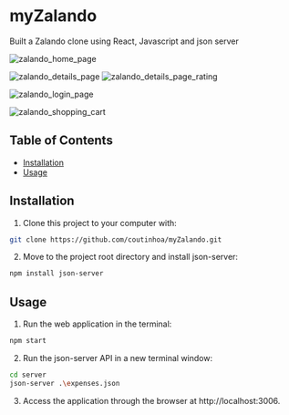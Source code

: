 # myZalando

Built a Zalando clone using React, Javascript and json server

![zalando_home_page](https://user-images.githubusercontent.com/104270514/188320172-c281c498-a306-4f1a-8d90-db91a4701576.jpg)

![zalando_details_page](https://user-images.githubusercontent.com/104270514/188320571-0fd32583-7b43-4970-9ff4-810d2e0d9f01.jpg)
![zalando_details_page_rating](https://user-images.githubusercontent.com/104270514/188320574-32cabc62-d062-4437-b59f-87678509b83a.jpg)

![zalando_login_page](https://user-images.githubusercontent.com/104270514/188320175-3672021c-f62c-4cf2-949e-2b8d78b6a8c7.jpg)

![zalando_shopping_cart](https://user-images.githubusercontent.com/104270514/188320176-308ccbd8-f057-4911-9d32-8490ab1a05eb.jpg)


## Table of Contents

- [Installation](#installation)
- [Usage](#usage)

## Installation

1. Clone this project to your computer with:

```sh
git clone https://github.com/coutinhoa/myZalando.git
```

2. Move to the project root directory and install json-server:

```sh
npm install json-server
```

## Usage

1. Run the web application in the terminal:

```sh
npm start
```

2. Run the json-server API in a new terminal window:

```sh
cd server
json-server .\expenses.json
```

3. Access the application through the browser at http://localhost:3006.


